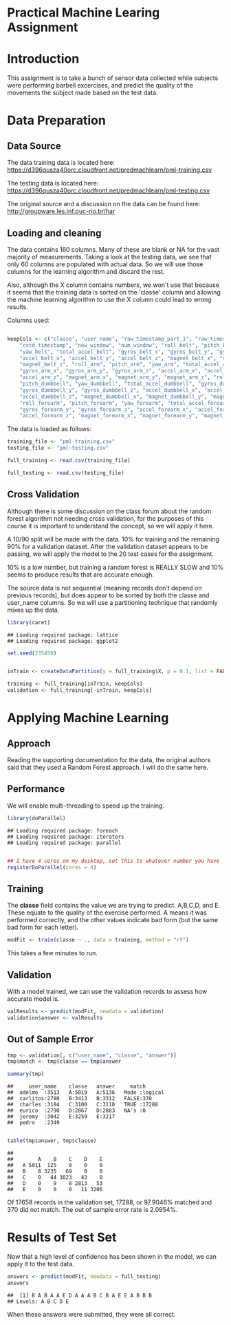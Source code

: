 Practical Machine Learing Assignment
========================================================

# Introduction

This assignment is to take a bunch of sensor data collected while subjects were performing barbell excercises, and predict the quality of the movements the subject made based on the test data.



# Data Preparation

## Data Source
The data training data is located here: https://d396qusza40orc.cloudfront.net/predmachlearn/pml-training.csv

The testing data is located here: https://d396qusza40orc.cloudfront.net/predmachlearn/pml-testing.csv

The original source and a discussion on the data can be found here: http://groupware.les.inf.puc-rio.br/har

## Loading and cleaning

The data contains 160 columns.  Many of these are blank or NA for the vast majority of measurements.  Taking a look at the testing data, we see that only 60 columns are populated with actual data.  So we will use those columns for the learning algorithm and discard the rest.

Also, although the X column contains numbers, we won't use that because it seems that the training data is sorted on the 'classe' column and allowing the machine learning algorithm to use the X column could lead to wrong results.

Columns used:

```r

keepCols <- c("classe", "user_name", "raw_timestamp_part_1", "raw_timestamp_part_2", 
    "cvtd_timestamp", "new_window", "num_window", "roll_belt", "pitch_belt", 
    "yaw_belt", "total_accel_belt", "gyros_belt_x", "gyros_belt_y", "gyros_belt_z", 
    "accel_belt_x", "accel_belt_y", "accel_belt_z", "magnet_belt_x", "magnet_belt_y", 
    "magnet_belt_z", "roll_arm", "pitch_arm", "yaw_arm", "total_accel_arm", 
    "gyros_arm_x", "gyros_arm_y", "gyros_arm_z", "accel_arm_x", "accel_arm_y", 
    "accel_arm_z", "magnet_arm_x", "magnet_arm_y", "magnet_arm_z", "roll_dumbbell", 
    "pitch_dumbbell", "yaw_dumbbell", "total_accel_dumbbell", "gyros_dumbbell_x", 
    "gyros_dumbbell_y", "gyros_dumbbell_z", "accel_dumbbell_x", "accel_dumbbell_y", 
    "accel_dumbbell_z", "magnet_dumbbell_x", "magnet_dumbbell_y", "magnet_dumbbell_z", 
    "roll_forearm", "pitch_forearm", "yaw_forearm", "total_accel_forearm", "gyros_forearm_x", 
    "gyros_forearm_y", "gyros_forearm_z", "accel_forearm_x", "accel_forearm_y", 
    "accel_forearm_z", "magnet_forearm_x", "magnet_forearm_y", "magnet_forearm_z")
```


The data is loaded as follows:

```r
training_file <- "pml-training.csv"
testing_file <- "pml-testing.csv"

full_training <- read.csv(training_file)

full_testing <- read.csv(testing_file)
```


## Cross Validation

Although there is some discussion on the class forum about the random forest algorithm not needing cross validation, for the purposes of this course it is important to understand the concept, so we will apply it here.   

A 10/90 split will be made with the data.  10% for training and the remaining 90% for a validation dataset.  After the validation dataset appears to be passing, we will apply the model to the 20 test cases for the assignment.

10% is a low number, but training a random forest is REALLY SLOW and 10% seems to produce results that are accurate enough.

The source data is not sequential (meaning records don't depend on previous records), but does appear to be sorted by both the classe and user_name columns.  So we will use a partitioning technique that randomly mixes up the data.


```r
library(caret)
```

```
## Loading required package: lattice
## Loading required package: ggplot2
```

```r
set.seed(235458)


inTrain <- createDataPartition(y = full_training$X, p = 0.1, list = FALSE)

training <- full_training[inTrain, keepCols]
validation <- full_training[-inTrain, keepCols]
```


# Applying Machine Learning

## Approach

Reading the supporting documentation for the data, the original authors said that they used a Random Forest approach.  I will do the same here.

## Performance

We will enable multi-threading to speed up the training.  


```r
library(doParallel)
```

```
## Loading required package: foreach
## Loading required package: iterators
## Loading required package: parallel
```

```r

## I have 4 cores on my desktop, set this to whatever number you have
registerDoParallel(cores = 4)
```


## Training

The **classe** field contains the value we are trying to predict.  A,B,C,D, and E.  These equate to the quality of the exercise performed.  A means it was performed correctly, and the other values indicate bad form (but the same bad form for each letter).


```r
modFit <- train(classe ~ ., data = training, method = "rf")
```


This takes a few minutes to run.

## Validation

With a model trained, we can use the validation records to assess how accurate model is.


```r
valResults <- predict(modFit, newdata = validation)
validation$answer <- valResults

```


## Out of Sample Error


```r
tmp <- validation[, c("user_name", "classe", "answer")]
tmp$match <- tmp$classe == tmp$answer

summary(tmp)
```

```
##     user_name    classe   answer     match        
##  adelmo  :3513   A:5019   A:5136   Mode :logical  
##  carlitos:2780   B:3413   B:3312   FALSE:370      
##  charles :3184   C:3100   C:3110   TRUE :17288    
##  eurico  :2790   D:2867   D:2883   NA's :0        
##  jeremy  :3042   E:3259   E:3217                  
##  pedro   :2349
```

```r

table(tmp$answer, tmp$classe)
```

```
##    
##        A    B    C    D    E
##   A 5011  125    0    0    0
##   B    8 3235   69    0    0
##   C    0   44 3023   43    0
##   D    0    9    8 2813   53
##   E    0    0    0   11 3206
```





Of 17658 records in the validation set, 17288, or 97.9046% matched and 370 did not match.  The out of sample error rate is 2.0954%.

# Results of Test Set

Now that a high level of confidence has been shown in the model, we can apply it to the test data.


```r
answers <- predict(modFit, newdata = full_testing)
answers
```

```
##  [1] B A B A A E D A A A B C B A E E A B B B
## Levels: A B C D E
```


When these answers were submitted, they were all correct.  




